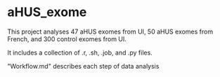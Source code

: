 # aHUS_exome
This project analyses 47 aHUS exomes from UI, 50 aHUS exomes from French, and 300 control exomes from UI.

It includes a collection of .r, .sh, .job, and .py files.

"Workflow.md" describes each step of data analysis

